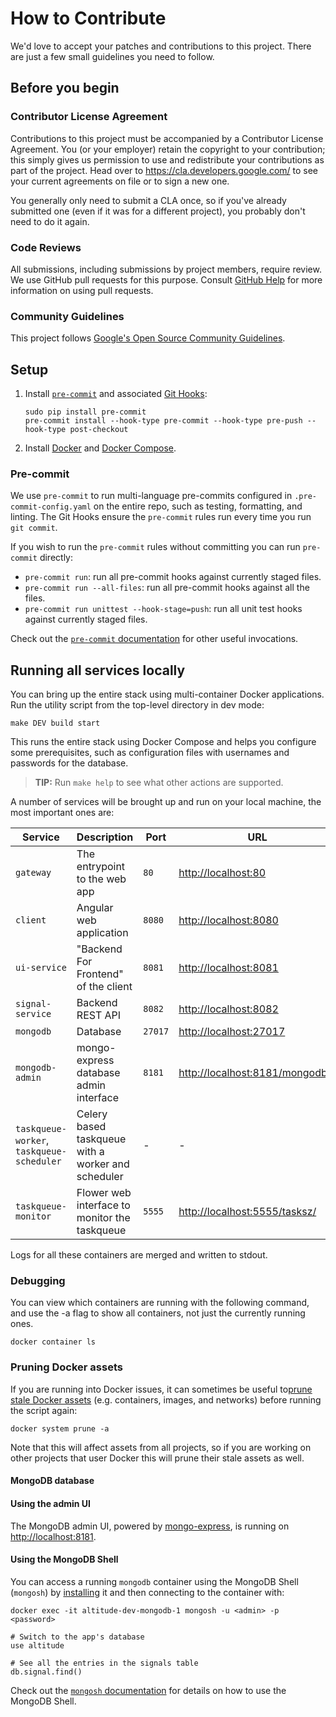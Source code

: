 # How to Contribute

We'd love to accept your patches and contributions to this project. There are
just a few small guidelines you need to follow.

## Before you begin

### Contributor License Agreement

Contributions to this project must be accompanied by a Contributor License
Agreement. You (or your employer) retain the copyright to your contribution;
this simply gives us permission to use and redistribute your contributions as
part of the project. Head over to <https://cla.developers.google.com/> to see
your current agreements on file or to sign a new one.

You generally only need to submit a CLA once, so if you've already submitted one
(even if it was for a different project), you probably don't need to do it
again.

### Code Reviews

All submissions, including submissions by project members, require review. We
use GitHub pull requests for this purpose. Consult
[GitHub Help](https://help.github.com/articles/about-pull-requests/) for more
information on using pull requests.

### Community Guidelines

This project follows [Google's Open Source Community
Guidelines](https://opensource.google/conduct/).

## Setup

1. Install [`pre-commit`](https://pre-commit.com/) and associated [Git Hooks](https://git-scm.com/book/en/v2/Customizing-Git-Git-Hooks):

   ```shell
   sudo pip install pre-commit
   pre-commit install --hook-type pre-commit --hook-type pre-push --hook-type post-checkout
   ```

1. Install [Docker](https://docs.docker.com/get-docker/) and [Docker Compose](https://docs.docker.com/compose/install/).

### Pre-commit

We use `pre-commit` to run multi-language pre-commits configured in
`.pre-commit-config.yaml` on the entire repo, such as testing, formatting,
and linting. The Git Hooks ensure the `pre-commit` rules run every time you
run `git commit`.

If you wish to run the `pre-commit` rules without committing you can run
`pre-commit` directly:

- `pre-commit run`: run all pre-commit hooks against currently staged files.
- `pre-commit run --all-files`: run all pre-commit hooks against all the files.
- `pre-commit run unittest --hook-stage=push`: run all unit test hooks against
  currently staged files.

Check out the [`pre-commit` documentation](https://pre-commit.com/#pre-commit-run)
for other useful invocations.

## Running all services locally

You can bring up the entire stack using multi-container Docker applications. Run
the utility script from the top-level directory in dev mode:

```shell
make DEV build start
```

This runs the entire stack using Docker Compose and helps you configure some
prerequisites, such as configuration files with usernames and passwords for the
database.

> **TIP:** Run `make help` to see what other actions are supported.

A number of services will be brought up and run on your local machine, the most
important ones are:

| Service                                   | Description                                        | Port    | URL                               |
| ----------------------------------------- | -------------------------------------------------- | ------- | --------------------------------- |
| `gateway`                                 | The entrypoint to the web app                      | `80`    | <http://localhost:80>             |
| `client`                                  | Angular web application                            | `8080`  | <http://localhost:8080>           |
| `ui-service`                              | "Backend For Frontend" of the client               | `8081`  | <http://localhost:8081>           |
| `signal-service`                          | Backend REST API                                   | `8082`  | <http://localhost:8082>           |
| `mongodb`                                 | Database                                           | `27017` | <http://localhost:27017>          |
| `mongodb-admin`                           | mongo-express database admin interface             | `8181`  | <http://localhost:8181/mongodbz/> |
| `taskqueue-worker`, `taskqueue-scheduler` | Celery based taskqueue with a worker and scheduler | -       | -                                 |
| `taskqueue-monitor`                       | Flower web interface to monitor the taskqueue      | `5555`  | <http://localhost:5555/tasksz/>   |

Logs for all these containers are merged and written to stdout.

### Debugging

You can view which containers are running with the following command, and use
the -a flag to show all containers, not just the currently running ones.

```shell
docker container ls
```

### Pruning Docker assets

If you are running into Docker issues, it can sometimes be useful
to[prune stale Docker assets](https://docs.docker.com/engine/reference/commandline/system_prune/)
(e.g. containers, images, and networks) before running the script again:

```shell
docker system prune -a
```

Note that this will affect assets from all projects, so if you are working on
other projects that user Docker this will prune their stale assets as well.

#### MongoDB database

#### Using the admin UI

The MongoDB admin UI, powered by
[mongo-express](https://github.com/mongo-express/mongo-express), is running on
<http://localhost:8181>.

#### Using the MongoDB Shell

You can access a running `mongodb` container using the MongoDB Shell (`mongosh`)
by [installing](https://www.mongodb.com/docs/mongodb-shell/install/) it and then
connecting to the container with:

```shell
docker exec -it altitude-dev-mongodb-1 mongosh -u <admin> -p <password>

# Switch to the app's database
use altitude

# See all the entries in the signals table
db.signal.find()
```

Check out the
[`mongosh` documentation](https://www.mongodb.com/docs/mongodb-shell/) for
details on how to use the MongoDB Shell.
